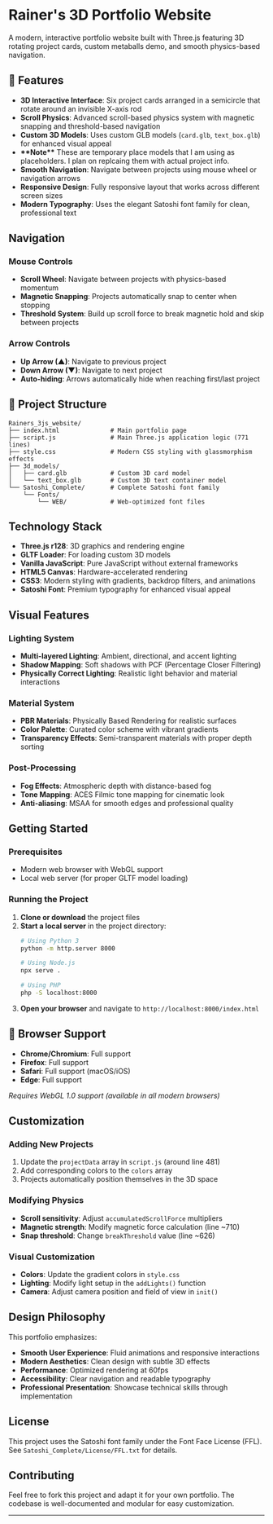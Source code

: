 # Rainer's 3D Portfolio Website

A modern, interactive portfolio website built with Three.js featuring 3D rotating project cards, custom metaballs demo, and smooth physics-based navigation.

## 🌟 Features

- **3D Interactive Interface**: Six project cards arranged in a semicircle that rotate around an invisible X-axis rod
- **Scroll Physics**: Advanced scroll-based physics system with magnetic snapping and threshold-based navigation
- **Custom 3D Models**: Uses custom GLB models (`card.glb`, `text_box.glb`) for enhanced visual appeal
- **\*\*Note\*\*** These are temporary place models that I am using as placeholders. I plan on replcaing them with actual project info.
- **Smooth Navigation**: Navigate between projects using mouse wheel or navigation arrows
- **Responsive Design**: Fully responsive layout that works across different screen sizes
- **Modern Typography**: Uses the elegant Satoshi font family for clean, professional text

## Navigation

### Mouse Controls
- **Scroll Wheel**: Navigate between projects with physics-based momentum
- **Magnetic Snapping**: Projects automatically snap to center when stopping
- **Threshold System**: Build up scroll force to break magnetic hold and skip between projects

### Arrow Controls
- **Up Arrow (▲)**: Navigate to previous project
- **Down Arrow (▼)**: Navigate to next project
- **Auto-hiding**: Arrows automatically hide when reaching first/last project

## 📁 Project Structure

```
Rainers_3js_website/
├── index.html              # Main portfolio page
├── script.js               # Main Three.js application logic (771 lines)
├── style.css               # Modern CSS styling with glassmorphism effects
├── 3d_models/             
│   ├── card.glb            # Custom 3D card model
│   └── text_box.glb        # Custom 3D text container model
└── Satoshi_Complete/       # Complete Satoshi font family
    └── Fonts/
        └── WEB/            # Web-optimized font files
```

## Technology Stack

- **Three.js r128**: 3D graphics and rendering engine
- **GLTF Loader**: For loading custom 3D models
- **Vanilla JavaScript**: Pure JavaScript without external frameworks
- **HTML5 Canvas**: Hardware-accelerated rendering
- **CSS3**: Modern styling with gradients, backdrop filters, and animations
- **Satoshi Font**: Premium typography for enhanced visual appeal

## Visual Features

### Lighting System
- **Multi-layered Lighting**: Ambient, directional, and accent lighting
- **Shadow Mapping**: Soft shadows with PCF (Percentage Closer Filtering)
- **Physically Correct Lighting**: Realistic light behavior and material interactions

### Material System
- **PBR Materials**: Physically Based Rendering for realistic surfaces
- **Color Palette**: Curated color scheme with vibrant gradients
- **Transparency Effects**: Semi-transparent materials with proper depth sorting

### Post-Processing
- **Fog Effects**: Atmospheric depth with distance-based fog
- **Tone Mapping**: ACES Filmic tone mapping for cinematic look
- **Anti-aliasing**: MSAA for smooth edges and professional quality

## Getting Started

### Prerequisites
- Modern web browser with WebGL support
- Local web server (for proper GLTF model loading)

### Running the Project

1. **Clone or download** the project files
2. **Start a local server** in the project directory:
   ```bash
   # Using Python 3
   python -m http.server 8000
   
   # Using Node.js
   npx serve .
   
   # Using PHP
   php -S localhost:8000
   ```
3. **Open your browser** and navigate to `http://localhost:8000/index.html`

## 📱 Browser Support

- **Chrome/Chromium**: Full support
- **Firefox**: Full support  
- **Safari**: Full support (macOS/iOS)
- **Edge**: Full support

*Requires WebGL 1.0 support (available in all modern browsers)*

## Customization

### Adding New Projects
1. Update the `projectData` array in `script.js` (around line 481)
2. Add corresponding colors to the `colors` array
3. Projects automatically position themselves in the 3D space

### Modifying Physics
- **Scroll sensitivity**: Adjust `accumulatedScrollForce` multipliers
- **Magnetic strength**: Modify magnetic force calculation (line ~710)
- **Snap threshold**: Change `breakThreshold` value (line ~626)

### Visual Customization
- **Colors**: Update the gradient colors in `style.css`
- **Lighting**: Modify light setup in the `addLights()` function
- **Camera**: Adjust camera position and field of view in `init()`

## Design Philosophy

This portfolio emphasizes:
- **Smooth User Experience**: Fluid animations and responsive interactions
- **Modern Aesthetics**: Clean design with subtle 3D effects
- **Performance**: Optimized rendering at 60fps
- **Accessibility**: Clear navigation and readable typography
- **Professional Presentation**: Showcase technical skills through implementation

## License

This project uses the Satoshi font family under the Font Face License (FFL). See `Satoshi_Complete/License/FFL.txt` for details.

## Contributing

Feel free to fork this project and adapt it for your own portfolio. The codebase is well-documented and modular for easy customization.

---
